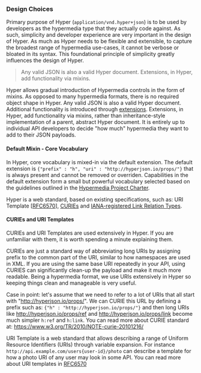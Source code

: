 ### Design Choices

Primary purpose of Hyper (`application/vnd.hyper+json`) is to be used by developers
as the hypermedia type that they actually code against. As such, simplicity and
developer experience are very important in the design of Hyper. As much as Hyper
needs to be flexible and extensible, to capture the broadest range of hypermedia
use-cases, it cannot be verbose or bloated in its syntax. This foundational
principle of simplicity greatly influences the design of Hyper.

> Any valid JSON is also a valid Hyper document. Extensions, in Hyper, add
> functionality via mixins.

Hyper allows gradual introduction of Hypermedia controls in the form of mixins.
As opposed to many hypermedia formats, there is no required object shape in
Hyper. Any valid JSON is also a valid Hyper document. Additional functionality
is introduced through [extensions](#extensions). Extensions, in Hyper, add
functionality via mixins, rather than inheritance-style implementation of a
parent, abstract Hyper document. It is entirely up to individual API developers
to decide "how much" hypermedia they want to add to their JSON payloads.

#### Default Mixin - Core Vocabulary

In Hyper, core vocabulary is mixed-in via the default extension. The default
extension is `{"prefix" : "h", "uri" : "http://hyperjson.io/props/"}` that is
always present and cannot be removed or overriden. Capabilities in the default
extension form a small but powerful vocabulary selected based on the guidelines
outlined in the [Hypermedia Project
Charter](https://github.com/the-hypermedia-project/charter/blob/master/reference/hypermedia-elements.md).

Hyper is a web standard, based on existing specifications, such as: URI
Template [[RFC6570](http://tools.ietf.org/html/rfc6570)],
[CURIEs](https://www.w3.org/TR/2010/NOTE-curie-20101216/) and [IANA-registered
Link Relation
Types](http://www.iana.org/assignments/link-relations/link-relations.xhtml).

#### CURIEs and URI Templates

CURIEs and URI Templates are used extensively in Hyper. If you are unfamiliar
with them, it is worth spending a minute explaining them.

CURIEs are just a standard way of abbreviating long URIs by assigning prefix to
the common part of the URI, similar to how namespaces are used in XML. If you
are using the same base URI repeatedly in your API, using CURIES can
significantly clean-up the payload and make it much more readable. Being a
hypermedia format, we use URIs extensively in Hyper so keeping things clean and
manageable is very useful.

Case in point: let's assume that we need to refer to a lot
of URIs that all start with "<http://hyperjson.io/props/>". We can CURIE this URL
by defining a prefix such as: `{"h" : "http://hyperjson.io/props/"}` and then
long URIs like <http://hyperjson.io/props/ref> and
<http://hyperjson.io/props/link> become much simpler `h:ref` and `h:link`.
You can read more about CURIE standard at:
<https://www.w3.org/TR/2010/NOTE-curie-20101216/>

URI Template is a web standard that allows describing a range of Uniform
Resource Identifiers (URIs) through variable expansion. For instance
`http://api.example.com/users{user-id}/photo` can describe a template for how
a photo URI of any user may look in some API. You can read more about
URI templates in [RFC6570](http://tools.ietf.org/html/rfc6570)
